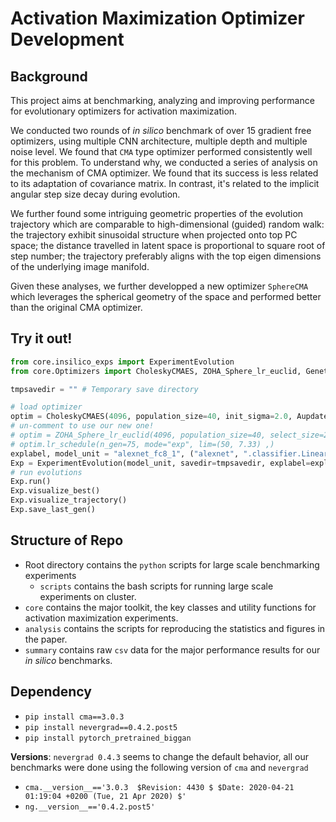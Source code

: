 # Activation Maximization Optimizer Development

## Background
This project aims at benchmarking, analyzing and improving performance for evolutionary optimizers for activation maximization. 

We conducted two rounds of *in silico* benchmark of over 15 gradient free optimizers, using multiple CNN architecture, multiple depth and multiple noise level. We found that `CMA` type optimizer performed consistently well for this problem. To understand why, we conducted a series of analysis on the mechanism of CMA optimizer. We found that its success is less related to its adaptation of covariance matrix. In contrast, it's related to the implicit angular step size decay during evolution. 

We further found some intriguing geometric properties of the evolution trajectory which are comparable to high-dimensional (guided) random walk: the trajectory exhibit sinusoidal structure when projected onto top PC space; the distance travelled in latent space is proportional to square root of step number; the trajectory preferably aligns with the top eigen dimensions of the underlying image manifold. 

Given these analyses, we further developped a new optimizer `SphereCMA` which leverages the spherical geometry of the space and performed better than the original CMA optimizer.

## Try it out!

```python
from core.insilico_exps import ExperimentEvolution
from core.Optimizers import CholeskyCMAES, ZOHA_Sphere_lr_euclid, Genetic, pycma_optimizer

tmpsavedir = "" # Temporary save directory

# load optimizer
optim = CholeskyCMAES(4096, population_size=40, init_sigma=2.0, Aupdate_freq=10, init_code=np.zeros([1, 4096]))
# un-comment to use our new one! 
# optim = ZOHA_Sphere_lr_euclid(4096, population_size=40, select_size=20, lr=1.5, sphere_norm=300)
# optim.lr_schedule(n_gen=75, mode="exp", lim=(50, 7.33) ,)
explabel, model_unit = "alexnet_fc8_1", ("alexnet", ".classifier.Linear6", 1)
Exp = ExperimentEvolution(model_unit, savedir=tmpsavedir, explabel=explabel, optimizer=optim)
# run evolutions
Exp.run()
Exp.visualize_best()
Exp.visualize_trajectory()
Exp.save_last_gen()
```

## Structure of Repo

* Root directory contains the `python` scripts for large scale benchmarking experiments
	* `scripts` contains the bash scripts for running large scale experiments on cluster. 
* `core` contains the major toolkit, the key classes and utility functions for activation maximization experiments.
* `analysis` contains the scripts for reproducing the statistics and figures in the paper. 
* `summary` contains raw `csv` data for the major performance results for our *in silico* benchmarks. 

## Dependency

* `pip install cma==3.0.3`
* `pip install nevergrad==0.4.2.post5`
* `pip install pytorch_pretrained_biggan` 
<!-- `conda install --channel cma-es cma` 
`pip install pyswarms`  -->
 
**Versions**: `nevergrad 0.4.3` seems to change the default behavior, all our benchmarks were done using the following version of `cma` and `nevergrad`

* `cma.__version__=='3.0.3  $Revision: 4430 $ $Date: 2020-04-21 01:19:04 +0200 (Tue, 21 Apr 2020) $'`
* `ng.__version__=='0.4.2.post5'`

